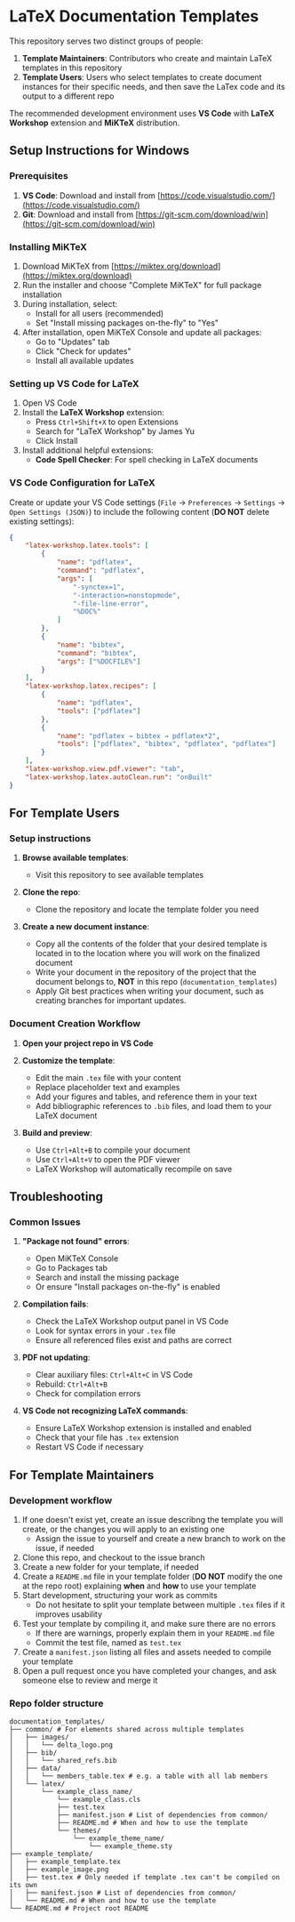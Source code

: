 # LaTeX Documentation Templates

This repository serves two distinct groups of people:

1. **Template Maintainers**: Contributors who create and maintain LaTeX templates in this repository
2. **Template Users**: Users who select templates to create document instances for their specific needs, and then save the LaTex code and its output to a different repo

The recommended development environment uses **VS Code** with **LaTeX Workshop** extension and **MiKTeX** distribution.

## Setup Instructions for Windows

### Prerequisites

1. **VS Code**: Download and install from [https://code.visualstudio.com/](https://code.visualstudio.com/)
2. **Git**: Download and install from [https://git-scm.com/download/win](https://git-scm.com/download/win)

### Installing MiKTeX

1. Download MiKTeX from [https://miktex.org/download](https://miktex.org/download)
2. Run the installer and choose "Complete MiKTeX" for full package installation
3. During installation, select:
   - Install for all users (recommended)
   - Set "Install missing packages on-the-fly" to "Yes"
4. After installation, open MiKTeX Console and update all packages:
   - Go to "Updates" tab
   - Click "Check for updates"
   - Install all available updates

### Setting up VS Code for LaTeX

1. Open VS Code
2. Install the **LaTeX Workshop** extension:
   - Press `Ctrl+Shift+X` to open Extensions
   - Search for "LaTeX Workshop" by James Yu
   - Click Install
3. Install additional helpful extensions:
   - **Code Spell Checker**: For spell checking in LaTeX documents

### VS Code Configuration for LaTeX

Create or update your VS Code settings (`File` → `Preferences` → `Settings` → `Open Settings (JSON)`) to include the following content (**DO NOT** delete existing settings):

```json
{
    "latex-workshop.latex.tools": [
        {
            "name": "pdflatex",
            "command": "pdflatex",
            "args": [
                "-synctex=1",
                "-interaction=nonstopmode",
                "-file-line-error",
                "%DOC%"
            ]
        },
        {
            "name": "bibtex",
            "command": "bibtex",
            "args": ["%DOCFILE%"]
        }
    ],
    "latex-workshop.latex.recipes": [
        {
            "name": "pdflatex",
            "tools": ["pdflatex"]
        },
        {
            "name": "pdflatex → bibtex → pdflatex*2",
            "tools": ["pdflatex", "bibtex", "pdflatex", "pdflatex"]
        }
    ],
    "latex-workshop.view.pdf.viewer": "tab",
    "latex-workshop.latex.autoClean.run": "onBuilt"
}
```

## For Template Users

### Setup instructions

1. **Browse available templates**:
   - Visit this repository to see available templates

3. **Clone the repo**:
   - Clone the repository and locate the template folder you need

4. **Create a new document instance**:
   - Copy all the contents of the folder that your desired template is located in to the location where you will work on the finalized document
   - Write your document in the repository of the project that the document belongs to, **NOT** in this repo (`documentation_templates`)
   - Apply Git best practices when writing your document, such as creating branches for important updates.

### Document Creation Workflow

1. **Open your project repo in VS Code**

3. **Customize the template**:
   - Edit the main `.tex` file with your content
   - Replace placeholder text and examples
   - Add your figures and tables, and reference them in your text
   - Add bibliographic references to `.bib` files, and load them to your LaTeX document

4. **Build and preview**:
   - Use `Ctrl+Alt+B` to compile your document
   - Use `Ctrl+Alt+V` to open the PDF viewer
   - LaTeX Workshop will automatically recompile on save

## Troubleshooting

### Common Issues

1. **"Package not found" errors**:
   - Open MiKTeX Console
   - Go to Packages tab
   - Search and install the missing package
   - Or ensure "Install packages on-the-fly" is enabled

2. **Compilation fails**:
   - Check the LaTeX Workshop output panel in VS Code
   - Look for syntax errors in your `.tex` file
   - Ensure all referenced files exist and paths are correct

3. **PDF not updating**:
   - Clear auxiliary files: `Ctrl+Alt+C` in VS Code
   - Rebuild: `Ctrl+Alt+B`
   - Check for compilation errors

4. **VS Code not recognizing LaTeX commands**:
   - Ensure LaTeX Workshop extension is installed and enabled
   - Check that your file has `.tex` extension
   - Restart VS Code if necessary

## For Template Maintainers

### Development workflow

1. If one doesn't exist yet, create an issue describng the template you will create, or the changes you will apply to an existing one
   - Assign the issue to yourself and create a new branch to work on the issue, if needed
2. Clone this repo, and checkout to the issue branch
3. Create a new folder for your template, if needed
4. Create a `README.md` file in your template folder (**DO NOT** modify the one at the repo root) explaining **when** and **how** to use your template
5. Start development, structuring your work as commits
   - Do not hesitate to split your template between multiple `.tex` files if it improves usability
7. Test your template by compiling it, and make sure there are no errors
   - If there are warnings, properly explain them in your `README.md` file
   - Commit the test file, named as `test.tex`
8. Create a `manifest.json` listing all files and assets needed to compile your template
9. Open a pull request once you have completed your changes, and ask someone else to review and merge it

### Repo folder structure

```
documentation_templates/
├── common/ # For elements shared across multiple templates
│   ├── images/
│   │   └── delta_logo.png
│   ├── bib/
│   │   └── shared_refs.bib
│   ├── data/
│   │   └── members_table.tex # e.g. a table with all lab members
│   └── latex/
│       └── example_class_name/
│           └── example_class.cls
│           ├── test.tex
│           ├── manifest.json # List of dependencies from common/
│           ├── README.md # When and how to use the template
│           └── themes/
│               └── example_theme_name/
│                   └── example_theme.sty
├── example_template/
│   ├── example_template.tex
│   ├── example_image.png
│   ├── test.tex # Only needed if template .tex can't be compiled on its own
│   ├── manifest.json # List of dependencies from common/
│   └── README.md # When and how to use the template
└── README.md # Project root README
```